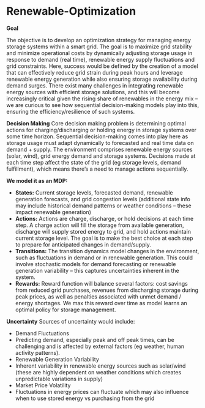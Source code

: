# Renewable-Optimization


**Goal**

The objective is to develop an optimization strategy for managing energy storage systems within a smart grid. The goal is to maximize grid stability and minimize operational costs by dynamically adjusting storage usage in response to demand (real time), renewable energy supply fluctuations and grid constraints. Here, success would be defined by the creation of a model that can effectively reduce grid strain during peak hours and leverage renewable energy generation while also ensuring storage availability during demand surges. There exist many challenges in integrating renewable energy sources with efficient storage solutions, and this will become increasingly critical given the rising share of renewables in the energy mix – we are curious to see how sequential decision-making models play into this, ensuring the efficiency/resilience of such systems.

**Decision Making**
Core decision making problem is determining optimal actions for charging/discharging or holding energy in storage systems over some time horizon. Sequential decision-making comes into play here as storage usage must adapt dynamically to forecasted and real time data on demand + supply. The environment comprises renewable energy sources (solar, wind), grid energy demand and storage systems. Decisions made at each time step affect the state of the grid (eg storage levels, demand fulfillment), which means there’s a need to manage actions sequentially.

**We model it as an MDP:**
 - **States:** Current storage levels, forecasted demand, renewable generation forecasts, and grid congestion levels (additional state info may include historical demand patterns or weather conditions – these impact renewable generation)
- **Actions:** Actions are charge, discharge, or hold decisions at each time step. A charge action will fill the storage from available generation, discharge will supply stored energy to grid, and hold actions maintain current storage level. The goal is to make the best choice at each step to prepare for anticipated changes in demand/supply.
- **Transitions:** The transition dynamics model changes in the environment, such as fluctuations in demand or in renewable generation. This could involve stochastic models for demand forecasting or renewable generation variability – this captures uncertainties inherent in the system.
- **Rewards:** Reward function will balance several factors: cost savings from reduced grid purchases, revenues from discharging storage during peak prices, as well as penalties associated with unmet demand / energy shortages. We max this reward over time as model learns an optimal policy for storage management.

**Uncertainty**
Sources of uncertainty would include:
- Demand Fluctuations
- Predicting demand, especially peak and off peak times, can be challenging and is affected by external factors (eg weather, human activity patterns).
- Renewable Generation Variability
- Inherent variability in renewable energy sources such as solar/wind (these are highly dependent on weather conditions which creates unpredictable variations in supply)
- Market Price Volatility
- Fluctuations in energy prices can fluctuate which may also influence when to use stored energy vs purchasing from the grid
